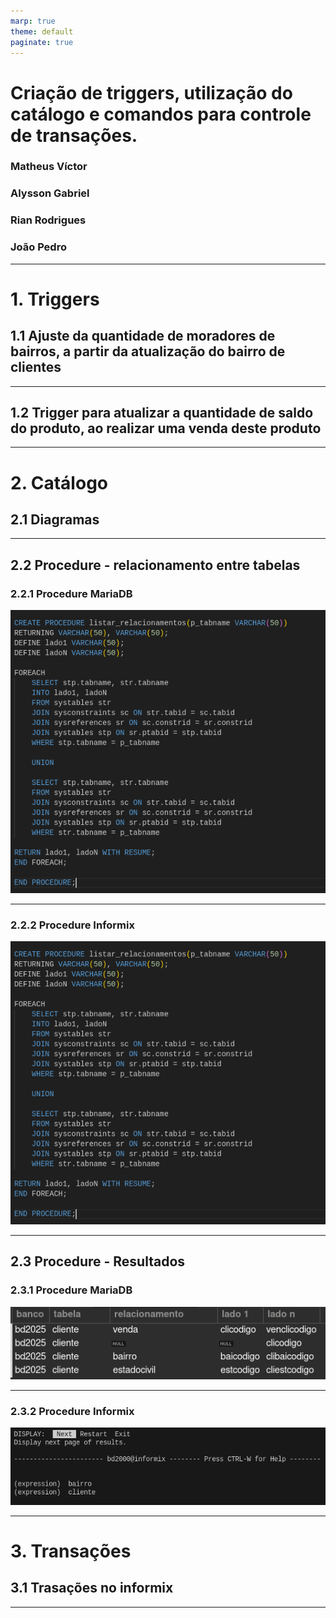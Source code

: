 ```yaml
---
marp: true
theme: default
paginate: true
---
```


# Criação de triggers, utilização do catálogo e comandos para controle de transações.

### Matheus Víctor  
### Alysson Gabriel  
### Rian Rodrigues  
### João Pedro
 


---

# 1. Triggers

## **1.1 Ajuste da quantidade de moradores de bairros, a partir da atualização do bairro de clientes**


---
   

## **1.2 Trigger para atualizar a quantidade de saldo do produto, ao realizar uma venda deste produto**

---

# 2. Catálogo

## **2.1 Diagramas**


---
   

## **2.2 Procedure - relacionamento entre tabelas**

### **2.2.1 Procedure MariaDB**

<img src="./mariaDB.png" width="600px">

---

### **2.2.2 Procedure Informix**

<img src="./informix.png" width="600px">

---


## **2.3 Procedure - Resultados**

### **2.3.1 Procedure MariaDB**

<img src="./resultadoMaria.png" width="600px">

---

### **2.3.2 Procedure Informix**

<img src="./resultadoInformix.png" width="600px">

---




# 3. Transações

## **3.1 Trasações no informix**


---
   